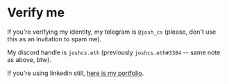 # Verify me

If you're verifying my identity, my telegram is `@josh_cs` (please, don't use this as an invitation to spam me).

My discord handle is `joshcs.eth` (previously `joshcs.eth#3384` -- same note as above, btw).

If you're using linkedin still, [here is my portfolio](https://linkedin.com/in/joshcstein).
